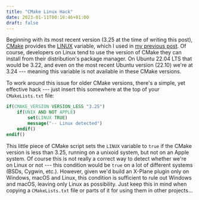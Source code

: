 ```yaml
---
title: "CMake Linux Hack"
date: 2023-01-11T00:16:46+01:00
draft: false
---
```


Beginning with its most recent version (3.25 at the time of writing this post), [CMake](https://cmake.org/) provides the [LINUX](https://cmake.org/cmake/help/latest/variable/LINUX.html) variable, which I used in [my previous post](https://daemotron.github.io/2023/01/04/x-plane-plugin-boilerplate/). Of course, developers on Linux tend to use the version of CMake they can install from their distribution's package manager. On Ubuntu 22.04 LTS that would be 3.22, and even on the most recent Ubuntu version (22.10) we're at 3.24 --- meaning this variable is not available in these CMake versions.

To work around this issue for older CMake versions, there's a simple, yet effective hack --- just insert this somewhere at the top of your `CMakeLists.txt` file:

```cmake
if(CMAKE_VERSION VERSION_LESS "3.25")
    if(UNIX AND NOT APPLE)
        set(LINUX TRUE)
        message("-- Linux detected")
    endif()
endif()
```

This little piece of CMake script sets the `LINUX` variable to `true` if the CMake version is less than 3.25, running on a unixoid system, but not on an Apple system. Of course this is not really a correct way to detect whether we're on Linux or not --- this condition would be `true` on a lot of different systems (BSDs, Cygwin, etc.). However, given we'd build an X-Plane plugin only on Windows, macOS and Linux, this condition is sufficient to rule out Windows and macOS, leaving only Linux as possibility. Just keep this in mind when copying a `CMakeLists.txt` file or parts of it for using them in other projects...

